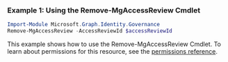 ### Example 1: Using the Remove-MgAccessReview Cmdlet
```powershell
Import-Module Microsoft.Graph.Identity.Governance
Remove-MgAccessReview -AccessReviewId $accessReviewId
```
This example shows how to use the Remove-MgAccessReview Cmdlet.
To learn about permissions for this resource, see the [permissions reference](/graph/permissions-reference).
